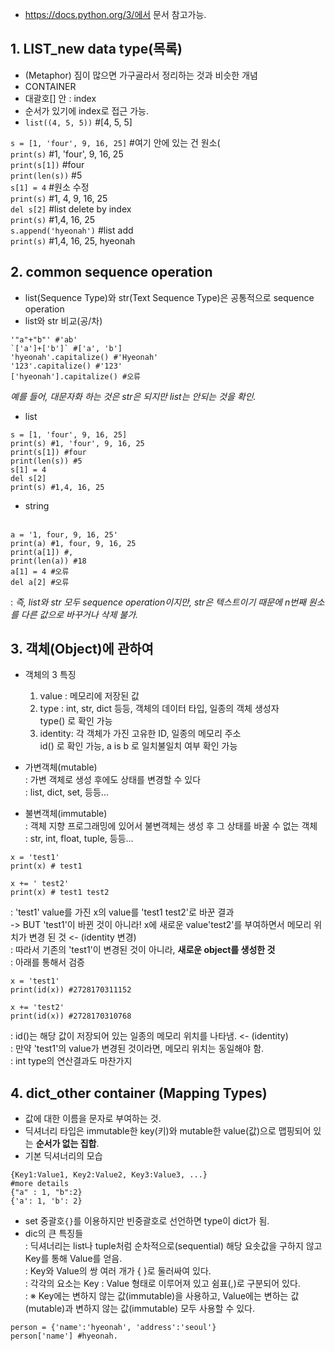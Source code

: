 + https://docs.python.org/3/에서 문서 참고가능.<br>

## 1. LIST_new data type(목록) <br>
+ (Metaphor) 짐이 많으면 가구골라서 정리하는 것과 비슷한 개념 <br>
+ CONTAINER <br>
+ 대괄호[] 안 : index <br>
+ 순서가 있기에 index로 접근 가능. <br>
+ `list((4, 5, 5))` #[4, 5, 5] <br>

`s = [1, 'four', 9, 16, 25]` #여기 안에 있는 건 원소( <br>
`print(s)` #1, 'four', 9, 16, 25 <br>
`print(s[1])` #four <br>
`print(len(s))` #5 <br>
`s[1] = 4` #원소 수정 <br>
`print(s)` #1, 4, 9, 16, 25 <br>
`del s[2]` #list delete by index <br>
`print(s)` #1,4, 16, 25 <br>
`s.append('hyeonah')` #list add <br>
`print(s)` #1,4, 16, 25, hyeonah <br>



## 2. common sequence operation <br>
+ list(Sequence Type)와 str(Text Sequence Type)은 공통적으로 sequence operation <br>
+ list와 str 비교(공/차) <br>
```
'"a"+"b"' #'ab'
`['a']+['b']` #['a', 'b']
'hyeonah'.capitalize() #'Hyeonah'
'123'.capitalize() #'123'
['hyeonah'].capitalize() #오류
```
_예를 들어, 대문자화 하는 것은 str은 되지만 list는 안되는 것을 확인._
+ list <br>
```
s = [1, 'four', 9, 16, 25] 
print(s) #1, 'four', 9, 16, 25
print(s[1]) #four
print(len(s)) #5
s[1] = 4 
del s[2]
print(s) #1,4, 16, 25
```

+ string <br> <br>
```
a = '1, four, 9, 16, 25'
print(a) #1, four, 9, 16, 25
print(a[1]) #,
print(len(a)) #18
a[1] = 4 #오류
del a[2] #오류
```

: _즉, list와 str 모두 sequence operation이지만, str은 텍스트이기 때문에 n번째 원소를 다른 값으로 바꾸거나 삭제 불가._ <br>
    
## 3. 객체(Object)에 관하여 <br>
+ 객체의 3 특징 <br>
    1) value : 메모리에 저장된 값 <br>
    2) type	: int, str, dict 등등, 객체의 데이터 타입, 일종의 객체 생성자 <br>
              type() 로 확인 가능 <br>	
    3) identity: 각 객체가 가진 고유한 ID, 일종의 메모리 주소 <br>
              id() 로 확인 가능, a is b 로 일치불일치 여부 확인 가능 <br>

+ 가변객체(mutable) <br>
: 가변 객체로 생성 후에도 상태를 변경할 수 있다 <br>
: list, dict, set, 등등... <br>

+ 불변객체(immutable) <br>
: 객체 지향 프로그래밍에 있어서 불변객체는 생성 후 그 상태를 바꿀 수 없는 객체 <br>
: str, int, float, tuple, 등등... <br>
```
x = 'test1'
print(x) # test1

x += ' test2'
print(x) # test1 test2
```
: 'test1' value를 가진 x의 value를 'test1 test2'로 바꾼 결과 <br>
-> BUT 'test1'이 바뀐 것이 아니라! x에 새로운 value'test2'를 부여하면서 메모리 위치가 변경 된 것 <- (identity 변경) <br>
: 따라서 기존의 'test1'이 변경된 것이 아니라, **새로운 object를 생성한 것** <br>
: 아래를 통해서 검증 <br>
 ```
x = 'test1'
print(id(x)) #2728170311152

x += 'test2'
print(id(x)) #2728170310768
```
: id()는 해당 값이 저장되어 있는 일종의 메모리 위치를 나타냄. <- (identity) <br> 
: 만약 'test1'의 value가 변경된 것이라면, 메모리 위치는 동일해야 함. <br>
: int type의 연산결과도 마찬가지 <br>


## 4. dict_other container (Mapping Types) <br>
+ 값에 대한 이름을 문자로 부여하는 것.
+ 딕셔너리 타입은 immutable한 key(키)와 mutable한 value(값)으로 맵핑되어 있는 **순서가 없는 집합**. <br>
+ 기본 딕셔너리의 모습 <br>
```
{Key1:Value1, Key2:Value2, Key3:Value3, ...}
#more details
{"a" : 1, "b":2}
{'a': 1, 'b': 2}
```
+ set 중괄호`{}`를 이용하지만 빈중괄호로 선언하면 type이 dict가 됨. <br>
+ dic의 큰 특징들 <br>
: 딕셔너리는 list나 tuple처럼 순차적으로(sequential) 해당 요솟값을 구하지 않고 Key를 통해 Value를 얻음. <br>
: Key와 Value의 쌍 여러 개가 { }로 둘러싸여 있다. <br>
: 각각의 요소는 Key : Value 형태로 이루어져 있고 쉼표(,)로 구분되어 있다. <br>
: ※ Key에는 변하지 않는 값(immutable)을 사용하고, Value에는 변하는 값(mutable)과 변하지 않는 값(immutable) 모두 사용할 수 있다. <br>

```
person = {'name':'hyeonah', 'address':'seoul'}
person['name'] #hyeonah.
```




